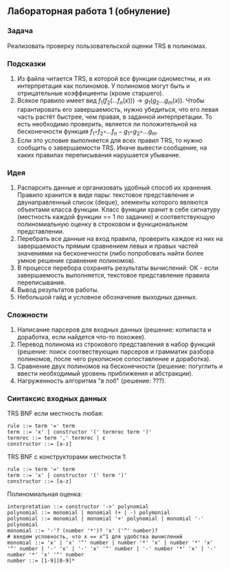 ## Лабораторная работа 1 (обнуление)
### Задача
Реализовать проверку пользовательской оценки TRS в полиномах.

### Подсказки 
1. Из файла читается TRS, в которой все функции одноместны, и их интерпретация как полиномов. У полиномов могут быть и отрицательные коэффициенты (кроме старшего).
2. Всякое правило имеет вид $f_1 (f_2 (. . . f_n (x))) → g_1 (g_2 . . . g_m (x))$. Чтобы гарантировать его завершаемость, нужно убедиться, что его левая часть растёт быстрее, чем правая, в заданной интерпретации. То есть необходимо проверить, является ли положительной на бесконечности функция $f_1 ◦ f_2 ◦ . . . f_n − g_1 ◦ g_2 ◦ . . . g_m$.
3. Если это условие выполняется для всех правил TRS, то нужно сообщить о завершаемости TRS. Иначе вывести сообщение, на каких правилах переписывания нарушается убывание.

### Идея
1. Распарсить данные и организовать удобный способ их хранения. Правило хранится в виде пары: текстовое представление и двунаправленный список (deque), элементы которого являются объектами класса функции. Класс функции хранит в себе сигнатуру (местность каждой функции == 1 по заданию) и соответствующую полиномиальную оценку в строковом и функциональном представлении.
2. Перебрать все данные на вход правила, проверить каждое из них на завершаемость прямым сравнением левых и правых частей значениями на бесконечности (либо попробовать найти более умное решение сравнение полиномов).
3. В процессе перебора сохранять результаты вычислений: OK - если завершаемость выполняется, текстовое представление правила переписывания.
4. Вывод результатов работы.
5. Небольшой гайд и условное обозначение выходных данных.


### Сложности
1. Написание парсеров для входных данных (решение: копипаста и доработка, если найдется что-то похожее).
2. Перевод полинома из строкового представления в набор функций (решение: поиск соотвествующих парсеров и грамматик разбора полиномов, после чего рукописное сопоставление и доработка).
3. Сравнение двух полиномов на бесконечности (решение: погуглить и ввести необходимый уровень приближения и абстракции).
4. Нагруженность алгоритма "в лоб" (решение: ???).

### Синтаксис входных данных
TRS BNF если местность любая:
```
rule ::= term '=' term
term ::= 'x' | constructor '(' termrec term ')'
termrec ::= term ',' termrec | ε
constructor ::= [a-z]
```

TRS BNF с конструкторами местности 1:
```
rule ::= term '=' term
term ::= 'x' | constructor '(' term ')'
constructor ::= [a-z]
```

Полиномиальная оценка:
```
interpretation ::= constructor '->' polynomial
polynomial ::= monomial | monomial (+ | -) polymonial
polynomial ::= monomial | monomial '+' polynomial | monomial '-' polynomial
monomial ::= '-'? (number '*')? 'x' ('^' number)?
# введем условность, что x == x^1 для удобства вычислений
monomial ::= 'x' | 'x' '^' number | number '*' 'x' | number '*' 'x' '^' number | '-' 'x' | '-' 'x' '^' number | '-' number '*' 'x' | '-' number '*' 'x' '^' number
number ::= [1-9][0-9]*
```